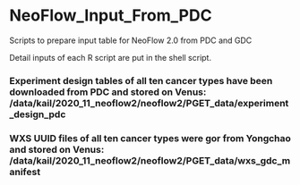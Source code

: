 # NeoFlow_Input_From_PDC
Scripts to prepare input table for NeoFlow 2.0 from PDC and GDC

Detail inputs of each R script are put in the shell script.

### Experiment design tables of all ten cancer types have been downloaded from PDC and stored on Venus: /data/kail/2020_11_neoflow2/neoflow2/PGET_data/experiment_design_pdc
### WXS UUID files of all ten cancer types were gor from Yongchao and stored on Venus: /data/kail/2020_11_neoflow2/neoflow2/PGET_data/wxs_gdc_manifest
